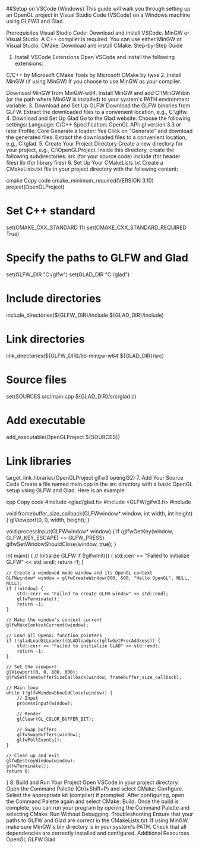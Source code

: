 ##Setup on VSCode (Windows)
This guide will walk you through setting up an OpenGL project in Visual Studio Code (VSCode) on a Windows machine using GLFW3 and Glad.

Prerequisites
Visual Studio Code: Download and install VSCode.
MinGW or Visual Studio: A C++ compiler is required. You can use either MinGW or Visual Studio.
CMake: Download and install CMake.
Step-by-Step Guide
1. Install VSCode Extensions
Open VSCode and install the following extensions:

C/C++ by Microsoft
CMake Tools by Microsoft
CMake by twxs
2. Install MinGW (if using MinGW)
If you choose to use MinGW as your compiler:

Download MinGW from MinGW-w64.
Install MinGW and add C:\MinGW\bin (or the path where MinGW is installed) to your system's PATH environment variable.
3. Download and Set Up GLFW
Download the GLFW binaries from GLFW.
Extract the downloaded files to a convenient location, e.g., C:\glfw.
4. Download and Set Up Glad
Go to the Glad website.
Choose the following settings:
Language: C/C++
Specification: OpenGL
API: gl version 3.3 or later
Profile: Core
Generate a loader: Yes
Click on "Generate" and download the generated files.
Extract the downloaded files to a convenient location, e.g., C:\glad.
5. Create Your Project Directory
Create a new directory for your project, e.g., C:\OpenGLProject.
Inside this directory, create the following subdirectories:
src (for your source code)
include (for header files)
lib (for library files)
6. Set Up Your CMakeLists.txt
Create a CMakeLists.txt file in your project directory with the following content:

cmake
Copy code
cmake_minimum_required(VERSION 3.10)
project(OpenGLProject)

# Set C++ standard
set(CMAKE_CXX_STANDARD 11)
set(CMAKE_CXX_STANDARD_REQUIRED True)

# Specify the paths to GLFW and Glad
set(GLFW_DIR "C:/glfw")
set(GLAD_DIR "C:/glad")

# Include directories
include_directories(${GLFW_DIR}/include ${GLAD_DIR}/include)

# Link directories
link_directories(${GLFW_DIR}/lib-mingw-w64 ${GLAD_DIR}/src)

# Source files
set(SOURCES src/main.cpp ${GLAD_DIR}/src/glad.c)

# Add executable
add_executable(OpenGLProject ${SOURCES})

# Link libraries
target_link_libraries(OpenGLProject glfw3 opengl32)
7. Add Your Source Code
Create a file named main.cpp in the src directory with a basic OpenGL setup using GLFW and Glad. Here is an example:

cpp
Copy code
#include <glad/glad.h>
#include <GLFW/glfw3.h>
#include <iostream>

void framebuffer_size_callback(GLFWwindow* window, int width, int height) {
    glViewport(0, 0, width, height);
}

void processInput(GLFWwindow* window) {
    if (glfwGetKey(window, GLFW_KEY_ESCAPE) == GLFW_PRESS)
        glfwSetWindowShouldClose(window, true);
}

int main() {
    // Initialize GLFW
    if (!glfwInit()) {
        std::cerr << "Failed to initialize GLFW" << std::endl;
        return -1;
    }

    // Create a windowed mode window and its OpenGL context
    GLFWwindow* window = glfwCreateWindow(800, 600, "Hello OpenGL", NULL, NULL);
    if (!window) {
        std::cerr << "Failed to create GLFW window" << std::endl;
        glfwTerminate();
        return -1;
    }

    // Make the window's context current
    glfwMakeContextCurrent(window);

    // Load all OpenGL function pointers
    if (!gladLoadGLLoader((GLADloadproc)glfwGetProcAddress)) {
        std::cerr << "Failed to initialize GLAD" << std::endl;
        return -1;
    }

    // Set the viewport
    glViewport(0, 0, 800, 600);
    glfwSetFramebufferSizeCallback(window, framebuffer_size_callback);

    // Main loop
    while (!glfwWindowShouldClose(window)) {
        // Input
        processInput(window);

        // Render
        glClear(GL_COLOR_BUFFER_BIT);

        // Swap buffers
        glfwSwapBuffers(window);
        glfwPollEvents();
    }

    // Clean up and exit
    glfwDestroyWindow(window);
    glfwTerminate();
    return 0;
}
8. Build and Run Your Project
Open VSCode in your project directory.
Open the Command Palette (Ctrl+Shift+P) and select CMake: Configure.
Select the appropriate kit (compiler) if prompted.
After configuring, open the Command Palette again and select CMake: Build.
Once the build is complete, you can run your program by opening the Command Palette and selecting CMake: Run Without Debugging.
Troubleshooting
Ensure that your paths to GLFW and Glad are correct in the CMakeLists.txt.
If using MinGW, make sure MinGW's bin directory is in your system's PATH.
Check that all dependencies are correctly installed and configured.
Additional Resources
OpenGL
GLFW
Glad

